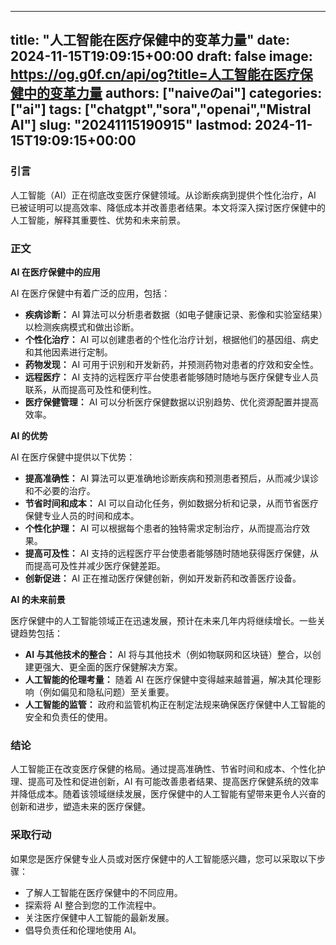 
---
title: "人工智能在医疗保健中的变革力量"
date: 2024-11-15T19:09:15+00:00
draft: false
image: https://og.g0f.cn/api/og?title=人工智能在医疗保健中的变革力量
authors: ["naiveのai"]
categories: ["ai"]
tags: ["chatgpt","sora","openai","Mistral AI"]
slug: "20241115190915"
lastmod: 2024-11-15T19:09:15+00:00
---
### 引言

人工智能（AI）正在彻底改变医疗保健领域。从诊断疾病到提供个性化治疗，AI 已被证明可以提高效率、降低成本并改善患者结果。本文将深入探讨医疗保健中的人工智能，解释其重要性、优势和未来前景。

### 正文

**AI 在医疗保健中的应用**

AI 在医疗保健中有着广泛的应用，包括：

- **疾病诊断：** AI 算法可以分析患者数据（如电子健康记录、影像和实验室结果）以检测疾病模式和做出诊断。
- **个性化治疗：** AI 可以创建患者的个性化治疗计划，根据他们的基因组、病史和其他因素进行定制。
- **药物发现：** AI 可用于识别和开发新药，并预测药物对患者的疗效和安全性。
- **远程医疗：** AI 支持的远程医疗平台使患者能够随时随地与医疗保健专业人员联系，从而提高可及性和便利性。
- **医疗保健管理：** AI 可以分析医疗保健数据以识别趋势、优化资源配置并提高效率。

**AI 的优势**

AI 在医疗保健中提供以下优势：

- **提高准确性：** AI 算法可以更准确地诊断疾病和预测患者预后，从而减少误诊和不必要的治疗。
- **节省时间和成本：** AI 可以自动化任务，例如数据分析和记录，从而节省医疗保健专业人员的时间和成本。
- **个性化护理：** AI 可以根据每个患者的独特需求定制治疗，从而提高治疗效果。
- **提高可及性：** AI 支持的远程医疗平台使患者能够随时随地获得医疗保健，从而提高可及性并减少医疗保健差距。
- **创新促进：** AI 正在推动医疗保健创新，例如开发新药和改善医疗设备。

**AI 的未来前景**

医疗保健中的人工智能领域正在迅速发展，预计在未来几年内将继续增长。一些关键趋势包括：

- **AI 与其他技术的整合：** AI 将与其他技术（例如物联网和区块链）整合，以创建更强大、更全面的医疗保健解决方案。
- **人工智能的伦理考量：** 随着 AI 在医疗保健中变得越来越普遍，解决其伦理影响（例如偏见和隐私问题）至关重要。
- **人工智能的监管：** 政府和监管机构正在制定法规来确保医疗保健中人工智能的安全和负责任的使用。

### 结论

人工智能正在改变医疗保健的格局。通过提高准确性、节省时间和成本、个性化护理、提高可及性和促进创新，AI 有可能改善患者结果、提高医疗保健系统的效率并降低成本。随着该领域继续发展，医疗保健中的人工智能有望带来更令人兴奋的创新和进步，塑造未来的医疗保健。

### 采取行动

如果您是医疗保健专业人员或对医疗保健中的人工智能感兴趣，您可以采取以下步骤：

- 了解人工智能在医疗保健中的不同应用。
- 探索将 AI 整合到您的工作流程中。
- 关注医疗保健中人工智能的最新发展。
- 倡导负责任和伦理地使用 AI。